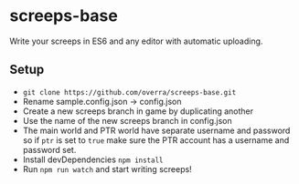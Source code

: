 # screeps-base

Write your screeps in ES6 and any editor with automatic uploading.

## Setup

- `git clone https://github.com/overra/screeps-base.git`
- Rename sample.config.json -> config.json
- Create a new screeps branch in game by duplicating another
- Use the name of the new screeps branch in config.json
- The main world and PTR world have separate username and password so if `ptr` is set to `true` make sure the PTR account has a username and password set.
- Install devDependencies `npm install`
- Run `npm run watch` and start writing screeps!
